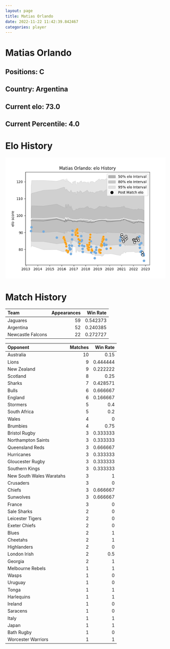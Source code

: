 ```yaml
---  
layout: page  
title: Matias Orlando  
date: 2022-11-22 11:42:39.842467  
categories: player  
---
```

# Matias Orlando

## Positions: C

## Country: Argentina

## Current elo: 73.0

## Current Percentile: 4.0

# Elo History


![elo history](history_MatiasOrlando.png)
# Match History


| Team              |   Appearances |   Win Rate |
|:------------------|--------------:|-----------:|
| Jaguares          |            59 |   0.542373 |
| Argentina         |            52 |   0.240385 |
| Newcastle Falcons |            22 |   0.272727 |

| Opponent                 |   Matches |   Win Rate |
|:-------------------------|----------:|-----------:|
| Australia                |        10 |   0.15     |
| Lions                    |         9 |   0.444444 |
| New Zealand              |         9 |   0.222222 |
| Scotland                 |         8 |   0.25     |
| Sharks                   |         7 |   0.428571 |
| Bulls                    |         6 |   0.666667 |
| England                  |         6 |   0.166667 |
| Stormers                 |         5 |   0.4      |
| South Africa             |         5 |   0.2      |
| Wales                    |         4 |   0        |
| Brumbies                 |         4 |   0.75     |
| Bristol Rugby            |         3 |   0.333333 |
| Northampton Saints       |         3 |   0.333333 |
| Queensland Reds          |         3 |   0.666667 |
| Hurricanes               |         3 |   0.333333 |
| Gloucester Rugby         |         3 |   0.333333 |
| Southern Kings           |         3 |   0.333333 |
| New South Wales Waratahs |         3 |   1        |
| Crusaders                |         3 |   0        |
| Chiefs                   |         3 |   0.666667 |
| Sunwolves                |         3 |   0.666667 |
| France                   |         3 |   0        |
| Sale Sharks              |         2 |   0        |
| Leicester Tigers         |         2 |   0        |
| Exeter Chiefs            |         2 |   0        |
| Blues                    |         2 |   1        |
| Cheetahs                 |         2 |   1        |
| Highlanders              |         2 |   0        |
| London Irish             |         2 |   0.5      |
| Georgia                  |         2 |   1        |
| Melbourne Rebels         |         1 |   1        |
| Wasps                    |         1 |   0        |
| Uruguay                  |         1 |   0        |
| Tonga                    |         1 |   1        |
| Harlequins               |         1 |   1        |
| Ireland                  |         1 |   0        |
| Saracens                 |         1 |   0        |
| Italy                    |         1 |   1        |
| Japan                    |         1 |   1        |
| Bath Rugby               |         1 |   0        |
| Worcester Warriors       |         1 |   1        |